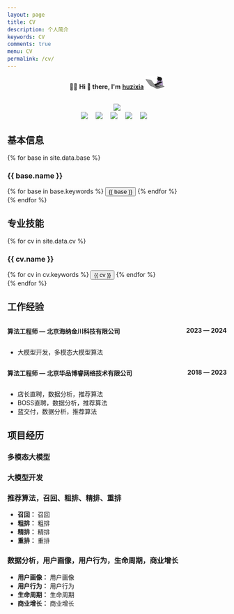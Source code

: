 ```yaml
---
layout: page
title: CV
description: 个人简介
keywords: CV
comments: true
menu: CV
permalink: /cv/
---
```



<div align="center">

:woman_technologist: <strong>Hi 👋 there, I'm</strong> <strong><a href="https://huzixia.github.io/">huzixia</a></strong> <img height="30" src="../images/work.gif" />

<div>&nbsp;</div>

  <!-- dynamic typing effect 动态打字效果 -->
  <div>
    <a href="https://huzixia.github.io/">
      <img src="https://readme-typing-svg.demolab.com?font=Fira+Code&pause=1000&width=435&lines=console.log(%22Hello%2C%20World%22);胡同学祝您心想事成!&center=true&size=27" />
    </a>
  </div>
  <!-- profile logo 个人资料徽标 -->
  <div>
    <a href="https://huzixia.github.io/"><img src="https://img.shields.io/badge/Website-博客-orange" /></a>&emsp;
    <a href="https://www.zhihu.com/people/hu-zi-xia-91"><img src="https://img.shields.io/badge/ZhiHu-知乎-blue" /></a>&emsp;
    <a href="https://github.com/HuZixia"><img src="https://img.shields.io/badge/GitHub-code-white" /></a>&emsp;
    <a href="https://twitter.com/zixia80631/"><img src="https://img.shields.io/badge/Twitter-推特-black" /></a>&emsp;
    <a href="https://github.com/HuZixia/Text2Video/assets/38995480/244e64be-3dc4-46bb-8aff-523d8a235a1e"><img src="https://img.shields.io/badge/WeChat-微信-07c160" /></a>&emsp;

  </div>

</div>


## **基本信息**


{% for base in site.data.base %}
### {{ base.name }}
<div class="btn-inline">
{% for base in base.keywords %}
<button class="btn btn-outline" type="button">{{ base }}</button>
{% endfor %}
</div>
{% endfor %}




## **专业技能**


{% for cv in site.data.cv %}
### {{ cv.name }}
<div class="btn-inline">
{% for cv in cv.keywords %}
<button class="btn btn-outline" type="button">{{ cv }}</button>
{% endfor %}
</div>
{% endfor %}



## **工作经验**


<div style="display: flex; justify-content: space-between;">
    <p><strong>算法工程师 — 北京海纳金川科技有限公司</strong></p> 
    <p><strong>2023 — 2024</strong></p>
</div>

- 大模型开发，多模态大模型算法



<div style="display: flex; justify-content: space-between;">
    <p><strong>算法工程师 — 北京华品博睿网络技术有限公司</strong></p> 
    <p><strong>2018 — 2023</strong></p>
</div>

- 店长直聘，数据分析，推荐算法
- BOSS直聘，数据分析，推荐算法
- 蓝交付，数据分析，推荐算法



## **项目经历**


### 多模态大模型


### 大模型开发


### 推荐算法，召回、粗排、精排、重排

- **召回：** 召回
- **粗排：** 粗排
- **精排：** 精排
- **重排：** 重排

### 数据分析，用户画像，用户行为，生命周期，商业增长

- **用户画像：** 用户画像
- **用户行为：** 用户行为
- **生命周期：** 生命周期
- **商业增长：** 商业增长








